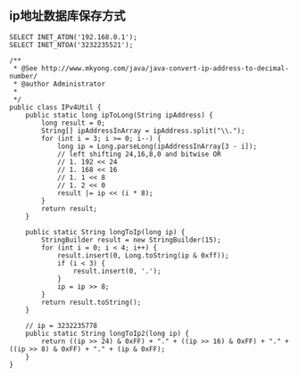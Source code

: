 ## ip地址数据库保存方式
	
	SELECT INET_ATON('192.168.0.1');
	SELECT INET_NTOA('3232235521');

	/**
	 * @See http://www.mkyong.com/java/java-convert-ip-address-to-decimal-number/
	 * @author Administrator
	 *
	 */
	public class IPv4Util {
		public static long ipToLong(String ipAddress) {
			long result = 0;
			String[] ipAddressInArray = ipAddress.split("\\.");
			for (int i = 3; i >= 0; i--) {
				long ip = Long.parseLong(ipAddressInArray[3 - i]);
				// left shifting 24,16,8,0 and bitwise OR
				// 1. 192 << 24
				// 1. 168 << 16
				// 1. 1 << 8
				// 1. 2 << 0
				result |= ip << (i * 8);
			}
			return result;
		}
	
		public static String longToIp(long ip) {
			StringBuilder result = new StringBuilder(15);
			for (int i = 0; i < 4; i++) {
				result.insert(0, Long.toString(ip & 0xff));
				if (i < 3) {
					result.insert(0, '.');
				}
				ip = ip >> 8;
			}
			return result.toString();
		}
	
		// ip = 3232235778
		public static String longToIp2(long ip) {
			return ((ip >> 24) & 0xFF) + "." + ((ip >> 16) & 0xFF) + "." + ((ip >> 8) & 0xFF) + "." + (ip & 0xFF);
		}
	}